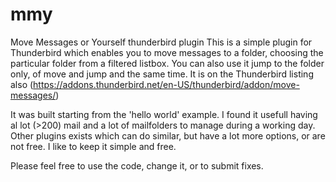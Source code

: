 # mmy
Move Messages or Yourself thunderbird plugin
This is a simple plugin for Thunderbird which enables you to move messages to a folder, choosing the particular folder from a filtered listbox. You can also use it jump to the folder only, of move and jump and the same time. It is on the Thunderbird listing also (https://addons.thunderbird.net/en-US/thunderbird/addon/move-messages/)

It was built starting from the 'hello world' example. I found it usefull having al lot (>200) mail and a lot of mailfolders to manage during a working day. Other plugins exists which can do similar, but have a lot more options, or are not free. I like to keep it simple and free.

Please feel free to use the code, change it, or to submit fixes. 
